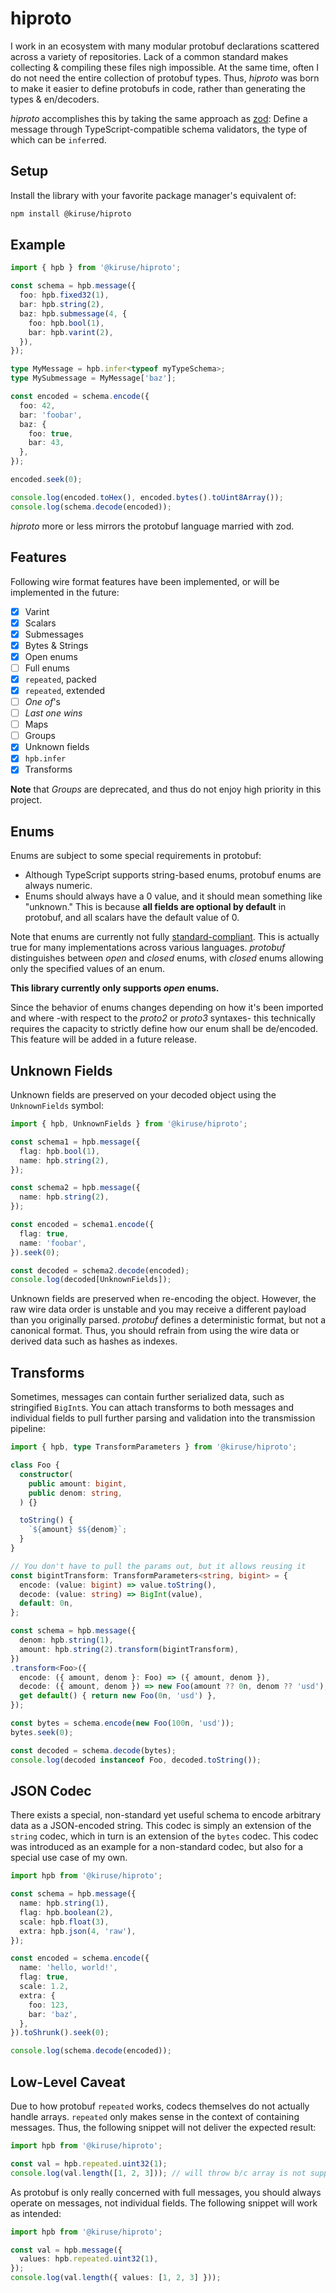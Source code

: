 # hiproto
I work in an ecosystem with many modular protobuf declarations scattered across a variety of
repositories. Lack of a common standard makes collecting & compiling these files nigh impossible.
At the same time, often I do not need the entire collection of protobuf types. Thus, *hiproto* was
born to make it easier to define protobufs in code, rather than generating the types & en/decoders.

*hiproto* accomplishes this by taking the same approach as [zod](https://github.com/colinhacks/zod):
Define a message through TypeScript-compatible schema validators, the type of which can be `infer`red.

## Setup
Install the library with your favorite package manager's equivalent of:

```bash
npm install @kiruse/hiproto
```

## Example
```ts
import { hpb } from '@kiruse/hiproto';

const schema = hpb.message({
  foo: hpb.fixed32(1),
  bar: hpb.string(2),
  baz: hpb.submessage(4, {
    foo: hpb.bool(1),
    bar: hpb.varint(2),
  }),
});

type MyMessage = hpb.infer<typeof myTypeSchema>;
type MySubmessage = MyMessage['baz'];

const encoded = schema.encode({
  foo: 42,
  bar: 'foobar',
  baz: {
    foo: true,
    bar: 43,
  },
});

encoded.seek(0);

console.log(encoded.toHex(), encoded.bytes().toUint8Array());
console.log(schema.decode(encoded));
```

*hiproto* more or less mirrors the protobuf language married with zod.

## Features
Following wire format features have been implemented, or will be implemented in the future:

- [x] Varint
- [x] Scalars
- [x] Submessages
- [x] Bytes & Strings
- [x] Open enums
- [ ] Full enums
- [x] `repeated`, packed
- [x] `repeated`, extended
- [ ] *One of*'s
- [ ] *Last one wins*
- [ ] Maps
- [ ] Groups
- [x] Unknown fields
- [x] `hpb.infer`
- [x] Transforms

**Note** that *Groups* are deprecated, and thus do not enjoy high priority in this project.

## Enums
Enums are subject to some special requirements in protobuf:

- Although TypeScript supports string-based enums, protobuf enums are always numeric.
- Enums should always have a 0 value, and it should mean something like "unknown." This is because
  **all fields are optional by default** in protobuf, and all scalars have the default value of 0.

Note that enums are currently not fully [standard-compliant](https://protobuf.dev/programming-guides/enum/).
This is actually true for many implementations across various languages. *protobuf* distinguishes
between *open* and *closed* enums, with *closed* enums allowing only the specified values of an enum.

**This library currently only supports *open* enums.**

Since the behavior of enums changes depending on how it's been imported and where -with respect to
the *proto2* or *proto3* syntaxes- this technically requires the capacity to strictly define how our
enum shall be de/encoded. This feature will be added in a future release.

## Unknown Fields
Unknown fields are preserved on your decoded object using the `UnknownFields` symbol:

```ts
import { hpb, UnknownFields } from '@kiruse/hiproto';

const schema1 = hpb.message({
  flag: hpb.bool(1),
  name: hpb.string(2),
});

const schema2 = hpb.message({
  name: hpb.string(2),
});

const encoded = schema1.encode({
  flag: true,
  name: 'foobar',
}).seek(0);

const decoded = schema2.decode(encoded);
console.log(decoded[UnknownFields]);
```

Unknown fields are preserved when re-encoding the object. However, the raw wire data order is
unstable and you may receive a different payload than you originally parsed. *protobuf* defines a
deterministic format, but not a canonical format. Thus, you should refrain from using the wire data
or derived data such as hashes as indexes.

## Transforms
Sometimes, messages can contain further serialized data, such as stringified `BigInt`s. You can
attach transforms to both messages and individual fields to pull further parsing and validation into
the transmission pipeline:

```ts
import { hpb, type TransformParameters } from '@kiruse/hiproto';

class Foo {
  constructor(
    public amount: bigint,
    public denom: string,
  ) {}

  toString() {
    `${amount} $${denom}`;
  }
}

// You don't have to pull the params out, but it allows reusing it
const bigintTransform: TransformParameters<string, bigint> = {
  encode: (value: bigint) => value.toString(),
  decode: (value: string) => BigInt(value),
  default: 0n,
};

const schema = hpb.message({
  denom: hpb.string(1),
  amount: hpb.string(2).transform(bigintTransform),
})
.transform<Foo>({
  encode: ({ amount, denom }: Foo) => ({ amount, denom }),
  decode: ({ amount, denom }) => new Foo(amount ?? 0n, denom ?? 'usd'),
  get default() { return new Foo(0n, 'usd') },
});

const bytes = schema.encode(new Foo(100n, 'usd'));
bytes.seek(0);

const decoded = schema.decode(bytes);
console.log(decoded instanceof Foo, decoded.toString());
```

## JSON Codec
There exists a special, non-standard yet useful schema to encode arbitrary data as a JSON-encoded
string. This codec is simply an extension of the `string` codec, which in turn is an extension of
the `bytes` codec. This codec was introduced as an example for a non-standard codec, but also for a
special use case of my own.

```ts
import hpb from '@kiruse/hiproto';

const schema = hpb.message({
  name: hpb.string(1),
  flag: hpb.boolean(2),
  scale: hpb.float(3),
  extra: hpb.json(4, 'raw'),
});

const encoded = schema.encode({
  name: 'hello, world!',
  flag: true,
  scale: 1.2,
  extra: {
    foo: 123,
    bar: 'baz',
  },
}).toShrunk().seek(0);

console.log(schema.decode(encoded));
```

## Low-Level Caveat
Due to how protobuf `repeated` works, codecs themselves do not actually handle arrays. `repeated`
only makes sense in the context of containing messages. Thus, the following snippet will not deliver
the expected result:

```ts
import hpb from '@kiruse/hiproto';

const val = hpb.repeated.uint32(1);
console.log(val.length([1, 2, 3])); // will throw b/c array is not supported by underlying codec
```

As protobuf is only really concerned with full messages, you should always operate on messages, not
individual fields. The following snippet will work as intended:

```ts
import hpb from '@kiruse/hiproto';

const val = hpb.message({
  values: hpb.repeated.uint32(1),
});
console.log(val.length({ values: [1, 2, 3] }));
```
